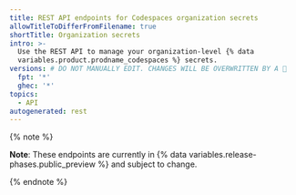 ```yaml
---
title: REST API endpoints for Codespaces organization secrets
allowTitleToDifferFromFilename: true
shortTitle: Organization secrets
intro: >-
  Use the REST API to manage your organization-level {% data
  variables.product.prodname_codespaces %} secrets.
versions: # DO NOT MANUALLY EDIT. CHANGES WILL BE OVERWRITTEN BY A 🤖
  fpt: '*'
  ghec: '*'
topics:
  - API
autogenerated: rest
---
```


{% note %}

**Note**: These endpoints are currently in {% data variables.release-phases.public_preview %} and subject to change.

{% endnote %}

<!-- Content after this section is automatically generated -->
